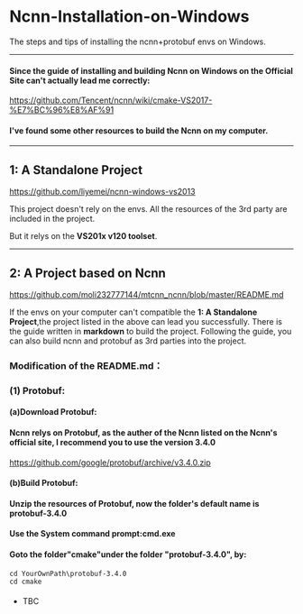 # Ncnn-Installation-on-Windows
The steps and tips of installing the ncnn+protobuf envs on Windows.


----
#### Since the guide of installing and building Ncnn on Windows on the Official Site **can't** actually lead me correctly:

  https://github.com/Tencent/ncnn/wiki/cmake-VS2017-%E7%BC%96%E8%AF%91

#### I've found some other resources to build the Ncnn on my computer.
----
## 1: A Standalone Project

  https://github.com/liyemei/ncnn-windows-vs2013
  
This project doesn't rely on the envs. All the resources of the 3rd party are included in the project.

But it relys on the **VS201x v120 toolset**.

----
## 2: A Project based on Ncnn

  https://github.com/moli232777144/mtcnn_ncnn/blob/master/README.md

If the envs on your computer can't compatible the **1: A Standalone Project**,the project listed in the above can lead you successfully. There is the guide written in **markdown** to build the project. Following the guide, you can also build ncnn and protobuf as 3rd parties into the project.

### **Modification of the README.md**：
### (1) Protobuf:
#### (a)Download Protobuf:
#### Ncnn relys on Protobuf, as the auther of the Ncnn listed on the Ncnn's official site, I recommend you to use the version 3.4.0

  https://github.com/google/protobuf/archive/v3.4.0.zip

#### (b)Build Protobuf:
#### Unzip the resources of Protobuf, now the folder's default name is protobuf-3.4.0
#### Use the System command prompt:cmd.exe
#### Goto the folder"cmake"under the folder "protobuf-3.4.0", by:
  
```
cd YourOwnPath\protobuf-3.4.0
cd cmake
```

####


* TBC
